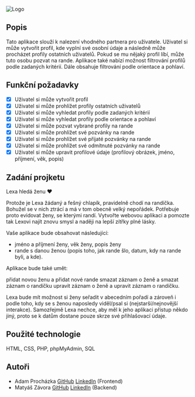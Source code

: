![Logo](https://i.ibb.co/hFFRFr8/logo.png)

## Popis

Tato aplikace slouží k nalezení vhodného partnera pro uživatele. Uživatel si může vytvořit profil, kde vyplní své osobní údaje a následně může procházet profily ostatních uživatelů. Pokud se mu nějaký profil líbí, může tuto osobu pozvat na rande. Aplikace také nabízí možnost filtrování profilů podle zadaných kritérií. Dále obsahuje filtrování podle orientace a pohlaví.

## Funkční požadavky

- [x] Uživatel si může vytvořit profil
- [x] Uživatel si může prohlížet profily ostatních uživatelů
- [x] Uživatel si může vyhledat profily podle zadaných kritérií
- [x] Uživatel si může vyhledat profily podle orientace a pohlaví
- [x] Uživatel si může pozvat vybrané profily na rande
- [x] Uživatel si může prohlížet své pozvánky na rande
- [x] Uživatel si může prohlížet své přijaté pozvánky na rande
- [x] Uživatel si může prohlížet své odmítnuté pozvánky na rande
- [x] Uživatel si může upravit profilové údaje (profilový obrázek, jméno, příjmení, věk, popis)

## Zadání projketu

Lexa hledá ženu ❤️

Protože je Lexa žádaný a fešný chlapík, pravidelně chodí na randíčka.
Bohužel se v nich ztrácí a má v tom obecně velký nepořádek.
Potřebuje proto evidovat ženy, se kterými randí.
Vytvořte webovou aplikaci a pomozte tak Lexovi najít znovu smysl a naději na lepší zítřky plné lásky.

Vaše aplikace bude obsahovat následující:

- jméno a příjmení ženy, věk ženy, popis ženy
- rande s danou ženou (popis toho, jak rande šlo, datum, kdy na rande byli, a kde).

Aplikace bude také umět:

přidat novou ženu a přidat nové rande
smazat záznam o ženě a smazat záznam o randíčku
upravit záznam o ženě a upravit záznam o randíčku.

Lexa bude mít možnost si ženy seřadit v abecedním pořadí a zároveň i podle toho,
kdy se s ženou naposledy viděl/psal si (nejstarší/nejnovější interakce).
Samozřejmě Lexa nechce, aby měl k jeho aplikaci přístup někdo jiný,
proto se k datům dostane pouze skrze své přihlašovací údaje.

## Použité technologie

HTML, CSS, PHP, phpMyAdmin, SQL

## Autoři

- Adam Procházka [GitHub](https://www.github.com/AdamProchy) [LinkedIn](https://cz.linkedin.com/in/adamprochazkacz) (Frontend)
- Matyáš Závora [GitHub](https://www.github.com/thed0g3tv) [LinkedIn](https://cz.linkedin.com/in/matyáš-závora-8b9086269) (Backend)
